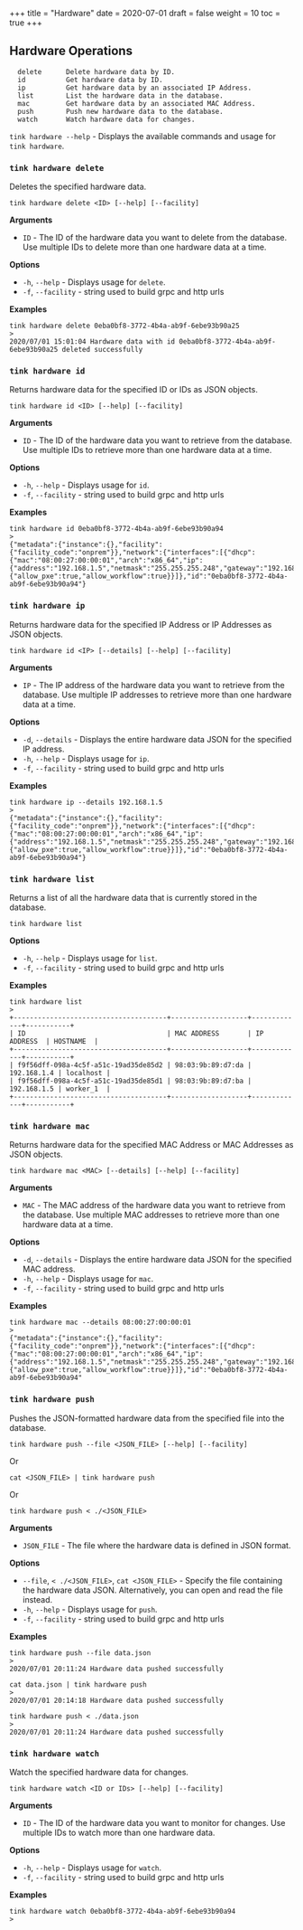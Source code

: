 +++
title = "Hardware"
date = 2020-07-01
draft = false
weight = 10
toc = true
+++

## Hardware Operations

```
  delete      Delete hardware data by ID.
  id          Get hardware data by ID.
  ip          Get hardware data by an associated IP Address.
  list        List the hardware data in the database.
  mac         Get hardware data by an associated MAC Address.
  push        Push new hardware data to the database.
  watch       Watch hardware data for changes.
```

`tink hardware --help` - Displays the available commands and usage for `tink hardware`.

### `tink hardware delete`

Deletes the specified hardware data.

```
tink hardware delete <ID> [--help] [--facility]
```

**Arguments**

- `ID` - The ID of the hardware data you want to delete from the database. Use multiple IDs to delete more than one hardware data at a time.

**Options**

- `-h`, `--help` - Displays usage for `delete`.
- `-f`, `--facility` - string used to build grpc and http urls

**Examples**

```
tink hardware delete 0eba0bf8-3772-4b4a-ab9f-6ebe93b90a25
>
2020/07/01 15:01:04 Hardware data with id 0eba0bf8-3772-4b4a-ab9f-6ebe93b90a25 deleted successfully
```

### `tink hardware id`

Returns hardware data for the specified ID or IDs as JSON objects.

```
tink hardware id <ID> [--help] [--facility]
```

**Arguments**

- `ID` - The ID of the hardware data you want to retrieve from the database. Use multiple IDs to retrieve more than one hardware data at a time.

**Options**

- `-h`, `--help` - Displays usage for `id`.
- `-f`, `--facility` - string used to build grpc and http urls

**Examples**

```
tink hardware id 0eba0bf8-3772-4b4a-ab9f-6ebe93b90a94
>
{"metadata":{"instance":{},"facility":{"facility_code":"onprem"}},"network":{"interfaces":[{"dhcp":{"mac":"08:00:27:00:00:01","arch":"x86_64","ip":{"address":"192.168.1.5","netmask":"255.255.255.248","gateway":"192.168.1.1"}},"netboot":{"allow_pxe":true,"allow_workflow":true}}]},"id":"0eba0bf8-3772-4b4a-ab9f-6ebe93b90a94"}
```

### `tink hardware ip`

Returns hardware data for the specified IP Address or IP Addresses as JSON objects.

```
tink hardware id <IP> [--details] [--help] [--facility]
```

**Arguments**

- `IP` - The IP address of the hardware data you want to retrieve from the database. Use multiple IP addresses to retrieve more than one hardware data at a time.

**Options**

- `-d`, `--details` - Displays the entire hardware data JSON for the specified IP address.
- `-h`, `--help` - Displays usage for `ip`.
- `-f`, `--facility` - string used to build grpc and http urls

**Examples**

```
tink hardware ip --details 192.168.1.5
>
{"metadata":{"instance":{},"facility":{"facility_code":"onprem"}},"network":{"interfaces":[{"dhcp":{"mac":"08:00:27:00:00:01","arch":"x86_64","ip":{"address":"192.168.1.5","netmask":"255.255.255.248","gateway":"192.168.1.1"}},"netboot":{"allow_pxe":true,"allow_workflow":true}}]},"id":"0eba0bf8-3772-4b4a-ab9f-6ebe93b90a94"}
```

### `tink hardware list`

Returns a list of all the hardware data that is currently stored in the database.

```
tink hardware list
```

**Options**

- `-h`, `--help` - Displays usage for `list`.
- `-f`, `--facility` - string used to build grpc and http urls

**Examples**

```
tink hardware list
>
+--------------------------------------+-------------------+-------------+-----------+
| ID                                   | MAC ADDRESS       | IP ADDRESS  | HOSTNAME  |
+--------------------------------------+-------------------+-------------+-----------+
| f9f56dff-098a-4c5f-a51c-19ad35de85d2 | 98:03:9b:89:d7:da | 192.168.1.4 | localhost |
| f9f56dff-098a-4c5f-a51c-19ad35de85d1 | 98:03:9b:89:d7:ba | 192.168.1.5 | worker_1  |
+--------------------------------------+-------------------+-------------+-----------+
```

### `tink hardware mac`

Returns hardware data for the specified MAC Address or MAC Addresses as JSON objects.

```
tink hardware mac <MAC> [--details] [--help] [--facility]
```

**Arguments**

- `MAC` - The MAC address of the hardware data you want to retrieve from the database. Use multiple MAC addresses to retrieve more than one hardware data at a time.

**Options**

- `-d`, `--details` - Displays the entire hardware data JSON for the specified MAC address.
- `-h`, `--help` - Displays usage for `mac`.
- `-f`, `--facility` - string used to build grpc and http urls

**Examples**

```
tink hardware mac --details 08:00:27:00:00:01
>
{"metadata":{"instance":{},"facility":{"facility_code":"onprem"}},"network":{"interfaces":[{"dhcp":{"mac":"08:00:27:00:00:01","arch":"x86_64","ip":{"address":"192.168.1.5","netmask":"255.255.255.248","gateway":"192.168.1.1"}},"netboot":{"allow_pxe":true,"allow_workflow":true}}]},"id":"0eba0bf8-3772-4b4a-ab9f-6ebe93b90a94"
```

### `tink hardware push`

Pushes the JSON-formatted hardware data from the specified file into the database.

```
tink hardware push --file <JSON_FILE> [--help] [--facility]
```

Or

```
cat <JSON_FILE> | tink hardware push
```

Or

```
tink hardware push < ./<JSON_FILE>
```

**Arguments**

- `JSON_FILE` - The file where the hardware data is defined in JSON format.

**Options**

- `--file`, `< ./<JSON_FILE>`, `cat <JSON_FILE>` - Specify the file containing the hardware data JSON. Alternatively, you can open and read the file instead.
- `-h`, `--help` - Displays usage for `push`.
- `-f`, `--facility` - string used to build grpc and http urls

**Examples**

```
tink hardware push --file data.json
>
2020/07/01 20:11:24 Hardware data pushed successfully
```

```
cat data.json | tink hardware push
>
2020/07/01 20:14:18 Hardware data pushed successfully
```

```
tink hardware push < ./data.json
>
2020/07/01 20:11:24 Hardware data pushed successfully
```

### `tink hardware watch`

Watch the specified hardware data for changes.

```
tink hardware watch <ID or IDs> [--help] [--facility]
```

**Arguments**

- `ID` - The ID of the hardware data you want to monitor for changes. Use multiple IDs to watch more than one hardware data.

**Options**

- `-h`, `--help` - Displays usage for `watch`.
- `-f`, `--facility` - string used to build grpc and http urls

**Examples**

```
tink hardware watch 0eba0bf8-3772-4b4a-ab9f-6ebe93b90a94
>

```
